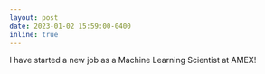 ```yaml
---
layout: post
date: 2023-01-02 15:59:00-0400
inline: true
---
```


I have started a new job as a Machine Learning Scientist at AMEX!
